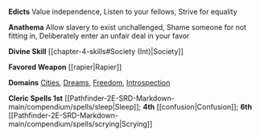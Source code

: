 **Edicts** Value independence, Listen to your fellows, Strive for equality

**Anathema** Allow slavery to exist unchallenged, Shame someone for not fitting in, Deliberately enter an unfair deal in your favor

**Divine Skill** [[chapter-4-skills#Society (Int)|Society]]

**Favored Weapon** [[rapier|Rapier]]

**Domains** [Cities](https://2e.aonprd.com/Domains.aspx?ID=3), [Dreams](https://2e.aonprd.com/Domains.aspx?ID=9), [Freedom](https://2e.aonprd.com/Domains.aspx?ID=14), [Introspection](https://2e.aonprd.com/Domains.aspx?ID=60)

**Cleric Spells 1st** [[Pathfinder-2E-SRD-Markdown-main/compendium/spells/sleep|Sleep]]; **4th** [[confusion|Confusion]]; **6th** [[Pathfinder-2E-SRD-Markdown-main/compendium/spells/scrying|Scrying]]